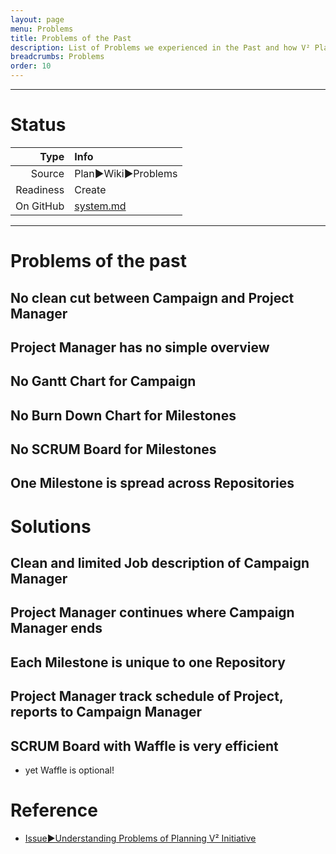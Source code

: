 ```yaml
---
layout: page
menu: Problems
title: Problems of the Past
description: List of Problems we experienced in the Past and how V² Plan is solving them.
breadcrumbs: Problems
order: 10
---
```



--------------------------

# Status

| Type  | Info |
|------:|:-----|
| Source | Plan►Wiki►Problems |
| Readiness | Create |
| On GitHub | [system.md](https://github.com/V-Squared/v2-Plan/edit/gh-pages/system.md) |

--------------------------


# Problems of the past
## No clean cut between Campaign and Project Manager


## Project Manager has no simple overview

## No Gantt Chart for Campaign

## No Burn Down Chart for Milestones

## No SCRUM Board for Milestones

## One Milestone is spread across Repositories


# Solutions
## Clean and limited Job description of Campaign Manager

## Project Manager continues where Campaign Manager ends

## Each Milestone is unique to one Repository

## Project Manager track schedule of Project, reports to Campaign Manager

## SCRUM Board with Waffle is very efficient
- yet Waffle is optional!


# Reference
- [Issue►Understanding Problems of Planning V² Initiative](https://github.com/V-Squared/v2-Plan/issues/1)


